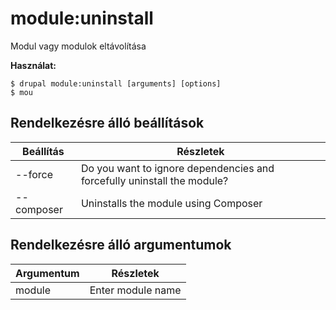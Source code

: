 # module:uninstall
Modul vagy modulok eltávolítása

**Használat:**
```
$ drupal module:uninstall [arguments] [options]
$ mou  
```

## Rendelkezésre álló beállítások
Beállítás | Részletek
-------|-------------
--force | Do you want to ignore dependencies and forcefully uninstall the module?
--composer | Uninstalls the module using Composer

## Rendelkezésre álló argumentumok
Argumentum | Részletek
---------|-------------
module | Enter module name
